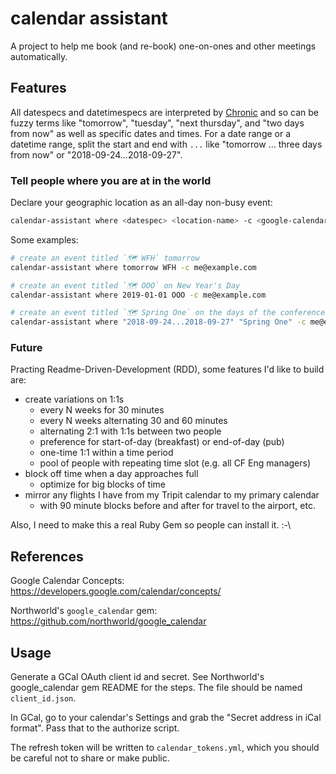# calendar assistant

A project to help me book (and re-book) one-on-ones and other meetings automatically.


## Features

All datespecs and datetimespecs are interpreted by [Chronic](https://github.com/mojombo/chronic) and so can be fuzzy terms like "tomorrow", "tuesday", "next thursday", and "two days from now" as well as specific dates and times. For a date range or a datetime range, split the start and end with `...` like "tomorrow ... three days from now" or "2018-09-24...2018-09-27".


### Tell people where you are at in the world

Declare your geographic location as an all-day non-busy event:

``` bash
calendar-assistant where <datespec> <location-name> -c <google-calendar-id>
```

Some examples:

``` bash
# create an event titled `🗺 WFH` tomorrow
calendar-assistant where tomorrow WFH -c me@example.com

# create an event titled `🗺 OOO` on New Year's Day
calendar-assistant where 2019-01-01 OOO -c me@example.com

# create an event titled `🗺 Spring One` on the days of the conference
calendar-assistant where "2018-09-24...2018-09-27" "Spring One" -c me@example.com
```


### Future

Practing Readme-Driven-Development (RDD), some features I'd like to build are:

- create variations on 1:1s
  - every N weeks for 30 minutes
  - every N weeks alternating 30 and 60 minutes
  - alternating 2:1 with 1:1s between two people
  - preference for start-of-day (breakfast) or end-of-day (pub)
  - one-time 1:1 within a time period
  - pool of people with repeating time slot (e.g. all CF Eng managers)
- block off time when a day approaches full
  - optimize for big blocks of time
- mirror any flights I have from my Tripit calendar to my primary calendar
  - with 90 minute blocks before and after for travel to the airport, etc.

Also, I need to make this a real Ruby Gem so people can install it. :-\


## References

Google Calendar Concepts: https://developers.google.com/calendar/concepts/

Northworld's `google_calendar` gem: https://github.com/northworld/google_calendar


## Usage

Generate a GCal OAuth client id and secret. See Northworld's google_calendar gem README for the steps. The file should be named `client_id.json`.

In GCal, go to your calendar's Settings and grab the "Secret address in iCal format". Pass that to the authorize script.

The refresh token will be written to `calendar_tokens.yml`, which you should be careful not to share or make public.
